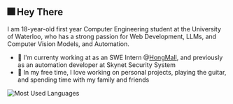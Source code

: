 ## 🎆 Hey There 

I am 18-year-old first year Computer Engineering student at the University of Waterloo, who has a strong passion for Web Development, LLMs, and Computer Vision Models, and Automation. 
  * 💼 I'm currenty working at as an SWE Intern @[HongMall](https://www.hongmall.com/index.php/en/home-english-2/), and previously as an automation developer at Skynet Security System
  * 🌱 In my free time, I love working on personal projects, playing the guitar, and spending time with my family and friends

![Most Used Languages](https://github-readme-stats.vercel.app/api/top-langs/?username=yanxue06&layout=compact&theme=dark)
